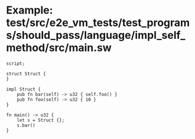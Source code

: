 # Example: test/src/e2e_vm_tests/test_programs/should_pass/language/impl_self_method/src/main.sw

```sway
script;

struct Struct {
}

impl Struct {
    pub fn bar(self) -> u32 { self.foo() }
    pub fn foo(self) -> u32 { 10 }
}

fn main() -> u32 {
    let s = Struct {};
    s.bar()
}

```
